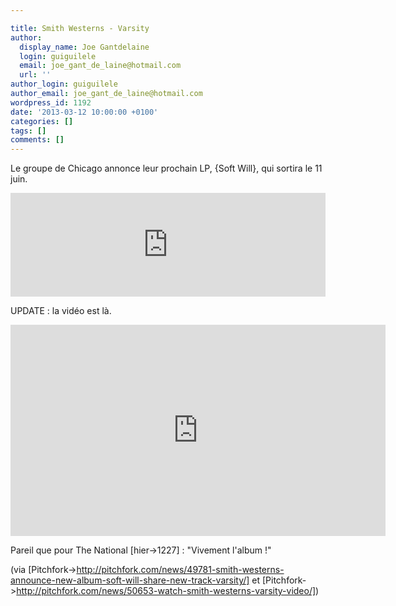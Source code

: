 ```yaml
---

title: Smith Westerns - Varsity
author:
  display_name: Joe Gantdelaine
  login: guiguilele
  email: joe_gant_de_laine@hotmail.com
  url: ''
author_login: guiguilele
author_email: joe_gant_de_laine@hotmail.com
wordpress_id: 1192
date: '2013-03-12 10:00:00 +0100'
categories: []
tags: []
comments: []
---
```

Le groupe de Chicago annonce leur prochain LP, {Soft Will}, qui sortira le 11 juin.

<iframe width="100%" height="166" scrolling="no" frameborder="no" src="https://w.soundcloud.com/player/?url=http%3A%2F%2Fapi.soundcloud.com%2Ftracks%2F81799360"></iframe>

UPDATE : la vidéo est là. 

<iframe width="600" height="338" src="http://www.youtube.com/embed/ykOK2XZ80vg" frameborder="0" allowfullscreen></iframe>

Pareil que pour The National [hier->1227] : "Vivement l'album !"

(via [Pitchfork->http://pitchfork.com/news/49781-smith-westerns-announce-new-album-soft-will-share-new-track-varsity/] et [Pitchfork->http://pitchfork.com/news/50653-watch-smith-westerns-varsity-video/])
